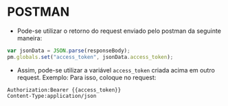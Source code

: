 # POSTMAN
* Pode-se utilizar o retorno do request enviado pelo postman da seguinte maneira: 
```javascript 
var jsonData = JSON.parse(responseBody);
pm.globals.set("access_token", jsonData.access_token);
```
* Assim, pode-se utilizar a variável `access_token` criada acima em outro request. Exemplo:  Para isso, coloque no request: 
```
Authorization:Bearer {{access_token}}
Content-Type:application/json
```